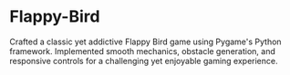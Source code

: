 # Flappy-Bird

Crafted a classic yet addictive Flappy Bird game using Pygame's Python framework. Implemented smooth mechanics, obstacle generation, and responsive controls for a challenging yet enjoyable gaming experience.
